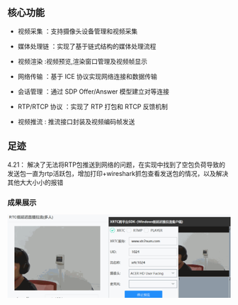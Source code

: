 ## 核心功能
- 视频采集 ：支持摄像头设备管理和视频采集

- 媒体处理链 ：实现了基于链式结构的媒体处理流程

- 视频渲染 :视频预览,渲染窗口管理及视频帧显示

- 网络传输 ：基于 ICE 协议实现网络连接和数据传输
  
- 会话管理 ：通过 SDP Offer/Answer 模型建立对等连接
  
- RTP/RTCP 协议 ：实现了 RTP 打包和 RTCP 反馈机制
  
- 视频推流 : 推流接口封装及视频编码帧发送


##  足迹
4.21：
解决了无法将RTP包推送到网络的问题，在实现中找到了空包负荷导致的发送包一直为rtp活跃包，增加打印+wireshark抓包查看发送包的情况，以及解决其他大大小小的报错
### 成果展示
 ![推流成功](https://github.com/admire007/Weak_Network_Resilience_SDK/blob/main/%E6%8E%A8%E6%B5%81%E6%88%90%E5%8A%9F.gif)

